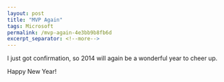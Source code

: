 ```yaml
---
layout: post
title: "MVP Again"
tags: Microsoft
permalink: /mvp-again-4e3bb9b8fb6d
excerpt_separator: <!--more-->
---
```

I just got confirmation, so 2014 will again be a wonderful year to cheer up.

Happy New Year!
<!--more-->